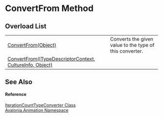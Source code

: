 # ConvertFrom Method


## Overload List
<table>
<tr>
<td><a href="https://learn.microsoft.com/dotnet/api/system.componentmodel.typeconverter.convertfrom#system-componentmodel-typeconverter-convertfrom(system-object)" target="_blank" rel="noopener noreferrer">ConvertFrom(Object)</a></td>
<td>Converts the given value to the type of this converter.</td>
</tr>
<tr>
<td><a href="M_Avalonia_Animation_IterationCountTypeConverter_ConvertFrom">ConvertFrom(ITypeDescriptorContext, CultureInfo, Object)</a></td>
<td> </td>
</tr>
</table>

## See Also


#### Reference
<a href="T_Avalonia_Animation_IterationCountTypeConverter">IterationCountTypeConverter Class</a>  
<a href="N_Avalonia_Animation">Avalonia.Animation Namespace</a>  
